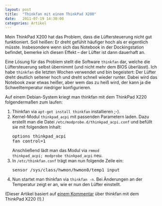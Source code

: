 ```yaml
---
layout: post
title:  "Thinkfan mit einem ThinkPad X200"
date:   2011-07-19 14:30:00
categories: Artikel
---
```




<p>
Mein ThinkPad X200 hat das Problem, dass die Lüftersteuerung nicht gut
funktioniert. Soll heißen: Er dreht gefühlt häufiger hoch als er eigentlich
müsste. Insbesondere wenn sich das Notebook in der Dockingstation befindet,
bemerke ich diesen Effekt – der Lüfter ist dann dauerhaft an.
</p>

<p>
Eine Lösung für das Problem stellt die Software <code>thinkfan</code> dar,
welche die Lüftersteuerung selbst übernimmt (und nicht mehr dem BIOS
überlässt). Ich habe <code>thinkfan</code> die letzten Wochen verwendet und bin
begeistert: Der Lüfter dreht deutlich seltener hoch und dreht schnell wieder
runter. Dabei wird das Notebook zwar etwas heißer, aber wem das zu heiß wird,
der kann ja die Schwelltemperatur niedriger konfigurieren.
</p>

<p>
Auf einem Debian-System kriegt man thinkfan mit dem ThinkPad X220
folgendermaßen zum laufen:
</p>

<ol>
<li>
Thinkfan via <code>apt-get install thinkfan</code> installieren ;-).
</li>

<li>
Kernel-Modul <code>thinkpad_acpi</code> mit passenden Parametern laden. Dazu
erstellt man die Datei <code>/etc/modprobe.d/thinkpad_acpi.conf</code> und
befüllt sie mit folgendem Inhalt: <pre>options thinkpad_acpi
fan_control=1</pre> Anschließend lädt man das Modul via <code>rmmod
thinkpad_acpi; modprobe thinkpad_acpi</code> neu.
</li>

<li>
In <code>/etc/thinkfan.conf</code> trägt man nun folgende Zeile ein:
<pre>
sensor /sys/class/hwmon/hwmon0/temp1_input 
</pre>
</li>

<li>
Nun startet man thinkfan via <code>thinkfan -n</code>. Bei Änderungen an der
Temperatur zeigt er an, wie er nun den Lüfter einstellt.
</li>

</ol>

<p>
(Dieser Artikel basiert auf <a
href="http://forum.notebookreview.com/7460759-post28.html">einem Kommentar</a>
über thinkfan mit dem ThinkPad X220 (!).)
</p>
